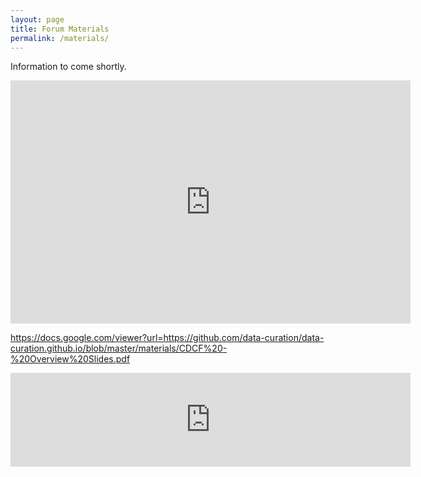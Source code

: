 ```yaml
---
layout: page
title: Forum Materials
permalink: /materials/
---
```


Information to come shortly.

<iframe src="https://docs.google.com/presentation/d/e/2PACX-1vRBTYQtYBdfn6CyA5Io-_UNdUNg-gN7yY8SOKESKpLOnhF2JsKyLJoslYBernz8OVcxtqpxRWi3iuRa/embed?start=false&loop=false&delayms=3000" frameborder="0" width="640" height="389" allowfullscreen="true" mozallowfullscreen="true" webkitallowfullscreen="true"></iframe>

https://docs.google.com/viewer?url=https://github.com/data-curation/data-curation.github.io/blob/master/materials/CDCF%20-%20Overview%20Slides.pdf

<iframe src="https://docs.google.com/viewer?url=https://github.com/data-curation/data-curation.github.io/blob/master/materials/CDCF%20-%20Overview%20Slides.pdf&embed=true" frameborder="0" width="640" </iframe>

<embed src="https://github.com/data-curation/data-curation.github.io/blob/master/materials/CDCF%20-%20Overview%20Slides.pdf" type="application/pdf" />
